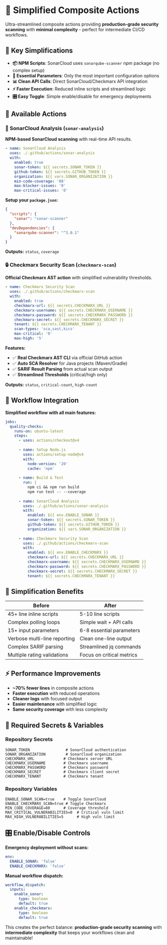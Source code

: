 # 🎯 Simplified Composite Actions

Ultra-streamlined composite actions providing **production-grade security scanning** with **minimal complexity** - perfect for intermediate CI/CD workflows.

## 🚀 Key Simplifications

- **📦 NPM Scripts**: SonarCloud uses `sonarqube-scanner` npm package (no complex setup)
- **🔧 Essential Parameters**: Only the most important configuration options
- **📊 Clean API Calls**: Direct SonarCloud/Checkmarx API integration
- **⚡ Faster Execution**: Reduced inline scripts and streamlined logic
- **🎛️ Easy Toggle**: Simple enable/disable for emergency deployments

## 📂 Available Actions

### 🔬 SonarCloud Analysis (`sonar-analysis`)

**NPM-based SonarCloud scanning** with real-time API results.

```yaml
- name: SonarCloud Analysis
  uses: ./.github/actions/sonar-analysis
  with:
    enabled: true
    sonar-token: ${{ secrets.SONAR_TOKEN }}
    github-token: ${{ secrets.GITHUB_TOKEN }}
    organization: ${{ vars.SONAR_ORGANIZATION }}
    min-code-coverage: '80'
    max-blocker-issues: '0'
    max-critical-issues: '0'
```

**Setup your `package.json`:**
```json
{
  "scripts": {
    "sonar": "sonar-scanner"
  },
  "devDependencies": {
    "sonarqube-scanner": "^3.0.1"
  }
}
```

**Outputs:** `status`, `coverage`

### 🔒 Checkmarx Security Scan (`checkmarx-scan`)

**Official Checkmarx AST action** with simplified vulnerability thresholds.

```yaml
- name: Checkmarx Security Scan
  uses: ./.github/actions/checkmarx-scan
  with:
    enabled: true
    checkmarx-url: ${{ secrets.CHECKMARX_URL }}
    checkmarx-username: ${{ secrets.CHECKMARX_USERNAME }}
    checkmarx-password: ${{ secrets.CHECKMARX_PASSWORD }}
    checkmarx-secret: ${{ secrets.CHECKMARX_SECRET }}
    tenant: ${{ secrets.CHECKMARX_TENANT }}
    scan-types: 'sca,sast,kics'
    max-critical: '0'
    max-high: '5'
```

**Features:**
- ✅ **Real Checkmarx AST CLI** via official GitHub action
- ✅ **Auto SCA Resolver** for Java projects (Maven/Gradle)
- ✅ **SARIF Result Parsing** from actual scan output
- ✅ **Streamlined Thresholds** (critical/high only)

**Outputs:** `status`, `critical-count`, `high-count`

## 🎯 Workflow Integration

**Simplified workflow with all main features:**

```yaml
jobs:
  quality-checks:
    runs-on: ubuntu-latest
    steps:
      - uses: actions/checkout@v4
      
      - name: Setup Node.js
        uses: actions/setup-node@v4
        with:
          node-version: '20'
          cache: 'npm'
      
      - name: Build & Test
        run: |
          npm ci && npm run build
          npm run test -- --coverage
      
      - name: SonarCloud Analysis
        uses: ./.github/actions/sonar-analysis
        with:
          enabled: ${{ env.ENABLE_SONAR }}
          sonar-token: ${{ secrets.SONAR_TOKEN }}
          github-token: ${{ secrets.GITHUB_TOKEN }}
          organization: ${{ vars.SONAR_ORGANIZATION }}
      
      - name: Checkmarx Security Scan
        uses: ./.github/actions/checkmarx-scan
        with:
          enabled: ${{ env.ENABLE_CHECKMARX }}
          checkmarx-url: ${{ secrets.CHECKMARX_URL }}
          checkmarx-username: ${{ secrets.CHECKMARX_USERNAME }}
          checkmarx-password: ${{ secrets.CHECKMARX_PASSWORD }}
          checkmarx-secret: ${{ secrets.CHECKMARX_SECRET }}
          tenant: ${{ secrets.CHECKMARX_TENANT }}
```

## 🧹 Simplification Benefits

| **Before** | **After** |
|------------|-----------|
| 45+ line inline scripts | 5-10 line scripts |
| Complex polling loops | Simple wait + API calls |
| 15+ input parameters | 6-8 essential parameters |
| Verbose multi-line reporting | Clean one-line output |
| Complex SARIF parsing | Streamlined jq commands |
| Multiple rating validations | Focus on critical metrics |

## ⚡ Performance Improvements

- **~70% fewer lines** in composite actions
- **Faster execution** with reduced operations
- **Cleaner logs** with focused output
- **Easier maintenance** with simplified logic
- **Same security coverage** with less complexity

## 🔧 Required Secrets & Variables

### Repository Secrets
```
SONAR_TOKEN                # SonarCloud authentication
SONAR_ORGANIZATION         # SonarCloud organization
CHECKMARX_URL             # Checkmarx server URL
CHECKMARX_USERNAME        # Checkmarx username
CHECKMARX_PASSWORD        # Checkmarx password  
CHECKMARX_SECRET          # Checkmarx client secret
CHECKMARX_TENANT          # Checkmarx tenant
```

### Repository Variables
```
ENABLE_SONAR_SCAN=true    # Toggle SonarCloud
ENABLE_CHECKMARX_SCAN=true # Toggle Checkmarx
MIN_CODE_COVERAGE=80      # Coverage threshold
MAX_CRITICAL_VULNERABILITIES=0  # Critical vuln limit
MAX_HIGH_VULNERABILITIES=5      # High vuln limit
```

## 🎛️ Enable/Disable Controls

**Emergency deployment without scans:**
```yaml
env:
  ENABLE_SONAR: 'false'
  ENABLE_CHECKMARX: 'false'
```

**Manual workflow dispatch:**
```yaml
workflow_dispatch:
  inputs:
    enable_sonar:
      type: boolean
      default: true
    enable_checkmarx:
      type: boolean  
      default: true
```

This creates the perfect balance: **production-grade security scanning** with **intermediate complexity** that keeps your workflows clean and maintainable!
